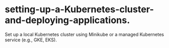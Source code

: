 # setting-up-a-Kubernetes-cluster-and-deploying-applications.
Set up a local Kubernetes cluster using Minikube or a managed Kubernetes service (e.g., GKE, EKS).

